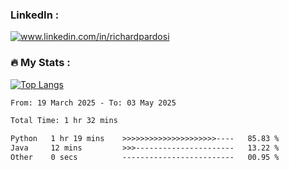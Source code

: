 

<h3>LinkedIn :</h3>
<div id="badges">
  <a href="https://www.linkedin.com/in/richardpardosi/">
    <img src="https://img.shields.io/badge/LinkedIn-blue?style=for-the-badge&logo=linkedin&logoColor=white" alt="www.linkedin.com/in/richardpardosi"/>
  </a>
</div>

### :fire: My Stats :
[![Top Langs](https://github-readme-stats.vercel.app/api/top-langs/?username=RichardPardosi&layout=compact&theme=vision-friendly-dark)](https://github.com/RichardPardosi)



<!--START_SECTION:waka-->

```txt
From: 19 March 2025 - To: 03 May 2025

Total Time: 1 hr 32 mins

Python   1 hr 19 mins    >>>>>>>>>>>>>>>>>>>>>----   85.83 %
Java     12 mins         >>>----------------------   13.22 %
Other    0 secs          -------------------------   00.95 %
```

<!--END_SECTION:waka-->